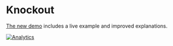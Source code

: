 # Knockout

[The new demo](https://docs.sheetjs.com/docs/getting-started/demos/legacy#knockoutjs)
includes a live example and improved explanations.


[![Analytics](https://ga-beacon.appspot.com/UA-36810333-1/SheetJS/js-xlsx?pixel)](https://github.com/SheetJS/js-xlsx)
